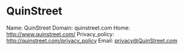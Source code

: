 
# QuinStreet

Name: QuinStreet
Domain: quinstreet.com
Home: http://www.quinstreet.com/
Privacy_policy: http://quinstreet.com/privacy_policy
Email: privacy@QuinStreet.com
